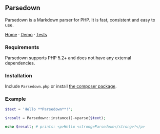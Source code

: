 ## Parsedown

Parsedown is a Markdown parser for PHP. It is fast, consistent and easy to use.

[Home](http://parsedown.org)  &middot; [Demo](http://parsedown.org/explorer/) &middot; [Tests](http://parsedown.org/tests/)

### Requirements

Parsedown supports PHP 5.2+ and does not have any external dependencies.

### Installation

Include `Parsedown.php` or install [the composer package](https://packagist.org/packages/erusev/parsedown).

### Example

```php
$text = 'Hello **Parsedown**!';

$result = Parsedown::instance()->parse($text);

echo $result; # prints: <p>Hello <strong>Parsedown</strong>!</p>
```
